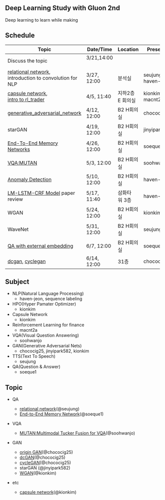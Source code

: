 ## Deep Learning Study with Gluon 2nd

Deep learning to learn while making

## Schedule

| Topic      | Date/Time | Location |   Presentor | 
|-----------|----------|--------|----------|
| Discuss the topic |  3/21,14:00   |   |    |  
| [relational network](relational_network/relation_reasoning_code_single_gpu.ipynb), <br/>introduction to convolution for NLP |  3/27, 12:00 | 분석실 | seujung, haven-jeon   |  
| [capsule network](capsule_network/dynamic-routing.md), <br>[intro to rl_trader](rl_trader/180405/180405_Formulation.ipynb) |  4/5, 11:40 | 지하2층 E 회의실  | kionkim, macnt2a   |  
| [generative_adversarial_network](generative_adversarial_network/1_gan_original.ipynb)|  4/12, 12:00 | B2 H회의실  | chococig25   |  
| starGAN |  4/19, 12:00 | B2 H회의실  |  jinyipark582  |  
| [End-To-End Memory Networks]() |  4/26, 12:00 | B2 H회의실 | soeque1   |  
| [VQA:MUTAN](vqa/mutan.ipynb) |  5/3, 12:00 | B2 H회의실 |  soohwanjo  |  
| [Anomaly Detection](anomaly/anomaly_uni.ipynb)  |  5/10, 12:00 | B2 H회의실 | haven-jeon  | 
| [LM-LSTM-CRF Model](https://arxiv.org/pdf/1709.04109) paper review  |  5/17, 11:40 | 삼화타워 3층 | haven-jeon  | 
|WGAN  |  5/24, 12:00 | B2 H회의실 | kionkim   | 
|WaveNet  |  5/31, 12:00 | B2 H회의실 | seujung   | 
|[QA with external embedding](QA/lstm/n2nmn_lstm_gluon_with_custom_embedding.ipynb) |  6/7, 12:00 | B2 H회의실 | soeque1   | 
|[dcgan](generative_adversarial_network/2_dcgan.ipynb), [cyclegan](generative_adversarial_network/3_cycle_gan.ipynb) |  6/14, 12:00 | 31층 | chococig25   | 


## Subject

 - NLP(Natural Language Processing)
   - haven-jeon, sequence labeling 
 - HPO(Hyper Pamater Optimizer)
   - kionkim
 - Capsule Network
   - kionkim
 - Reinforcement Learning for finance
   - macnt2a
 - VQA(Visual Question Answering)
   - soohwanjo
 - GAN(Generative Adversarial Nets)
   - chococig25, jinyipark582, kionkim
 - TTS(Text To Speech)
   - seujung
 - QA(Question & Answer)
   - soeque1


## Topic

- QA
  - [relational network](relational_network/relation_reasoning_code_single_gpu.ipynb)(@seujung)
  - [End-to-End Memory Network](QA/memn2n/n2nmn_base.ipynb)(@soeque1)
- VQA
  - [MUTAN:Multimodal Tucker Fusion for VQA](vqa/mutan.ipynb)(@soohwanjo)

- GAN
  - [origin GAN](generative_adversarial_network/1_gan_original.ipynb)(@chococig25)
  - [dcGAN](generative_adversarial_network/2_dcgan.ipynb)(@chococig25)
  - [cycleGAN](generative_adversarial_network/3_cycle_gan.ipynb)(@chococig25)
  - starGAN (@jinyipark582)
  - [WGAN](generative_adversarial_network/wgan.md)(@kionkim)

- etc
  - [capsule network](capsule_network/dynamic-routing.md)(@kionkim)

